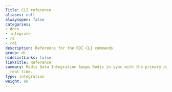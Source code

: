 ```yaml
---
Title: CLI reference
aliases: null
alwaysopen: false
categories:
- docs
- integrate
- rs
- rdi
description: Reference for the RDI CLI commands
group: di
hideListLinks: false
linkTitle: Reference
summary: Redis Data Integration keeps Redis in sync with the primary database in near
  real time.
type: integration
weight: 60
---
```


